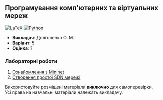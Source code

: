 ## Програмування комп'ютерних та віртуальних мереж

[![LaTeX](https://img.shields.io/badge/LaTeX-008080?style=for-the-badge&logo=latex&logoColor=black)](#)
[![Python](https://img.shields.io/badge/Python-005494?style=for-the-badge&logo=python&logoColor=yellow)](#)

- **Викладач**: Долголенко О. М.
- **Варіант**: 5
- **Оцінка**: ?

### Лабораторні роботи
  1. [Ознайомлення з Mininet](./Lab1/)
  2. [Створення простої SDN мережі](./Lab2/)

Використовуйте розміщені матеріали **виключно** для самоперевірки. <br>
Усі права на навчальні матеріали належать викладачу.